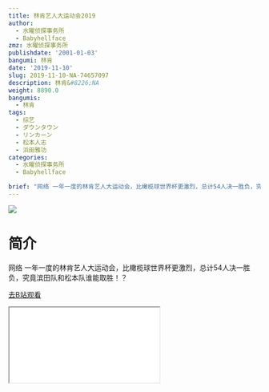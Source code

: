 ```yaml
---
title: 林肯艺人大运动会2019
author:
  - 水曜侦探事务所
  - Babyhellface
zmz: 水曜侦探事务所
publishdate: '2001-01-03'
bangumi: 林肯
date: '2019-11-10'
slug: 2019-11-10-NA-74657097
description: 林肯&#8226;NA
weight: 8890.0
bangumis:
  - 林肯
tags:
  - 综艺
  - ダウンタウン
  - リンカーン
  - 松本人志
  - 浜田雅功
categories:
  - 水曜侦探事务所
  - Babyhellface

brief: "网络 一年一度的林肯艺人大运动会，比橄榄球世界杯更激烈，总计54人决一胜负，究竟滨田队和松本队谁能取胜！？"
---
```

![](https://raw.githubusercontent.com/tcgriffith/owaraisite/master/static/tmpimg/9d9b9fac0dfb7f05d9e96771bca7466f5507bb93.jpg.480.jpg)
# 简介  
网络
一年一度的林肯艺人大运动会，比橄榄球世界杯更激烈，总计54人决一胜负，究竟滨田队和松本队谁能取胜！？  

[去B站观看](https://www.bilibili.com/video/av74657097/)
<div class ="resp-container"><iframe class="testiframe" src="//player.bilibili.com/player.html?aid=74657097"", scrolling="no", allowfullscreen="true" > </iframe></div> 
